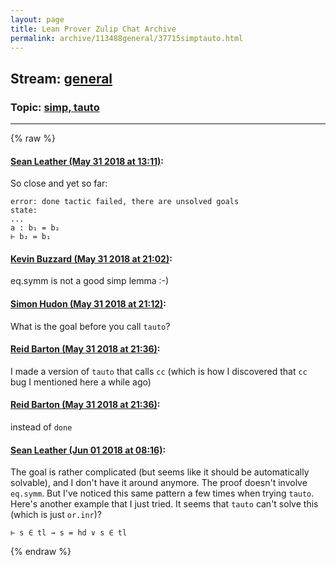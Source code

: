 ```yaml
---
layout: page
title: Lean Prover Zulip Chat Archive 
permalink: archive/113488general/37715simptauto.html
---
```


## Stream: [general](index.html)
### Topic: [simp, tauto](37715simptauto.html)

---


{% raw %}
#### [ Sean Leather (May 31 2018 at 13:11)](https://leanprover.zulipchat.com/#narrow/stream/113488-general/topic/simp%2C%20tauto/near/127356880):
So close and yet so far:

```lean
error: done tactic failed, there are unsolved goals
state:
...
a : b₁ = b₂
⊢ b₂ = b₁
```

#### [ Kevin Buzzard (May 31 2018 at 21:02)](https://leanprover.zulipchat.com/#narrow/stream/113488-general/topic/simp%2C%20tauto/near/127378132):
eq.symm is not a good simp lemma :-)

#### [ Simon Hudon (May 31 2018 at 21:12)](https://leanprover.zulipchat.com/#narrow/stream/113488-general/topic/simp%2C%20tauto/near/127378623):
What is the goal before you call `tauto`?

#### [ Reid Barton (May 31 2018 at 21:36)](https://leanprover.zulipchat.com/#narrow/stream/113488-general/topic/simp%2C%20tauto/near/127379550):
I made a version of `tauto` that calls `cc` (which is how I discovered that `cc` bug I mentioned here a while ago)

#### [ Reid Barton (May 31 2018 at 21:36)](https://leanprover.zulipchat.com/#narrow/stream/113488-general/topic/simp%2C%20tauto/near/127379554):
instead of `done`

#### [ Sean Leather (Jun 01 2018 at 08:16)](https://leanprover.zulipchat.com/#narrow/stream/113488-general/topic/simp%2C%20tauto/near/127401951):
The goal is rather complicated (but seems like it should be automatically solvable), and I don't have it around anymore. The proof doesn't involve `eq.symm`. But I've noticed this same pattern a few times when trying `tauto`. Here's another example that I just tried. It seems that `tauto` can't solve this (which is just `or.inr`)?

```lean
⊢ s ∈ tl → s = hd ∨ s ∈ tl
```


{% endraw %}
